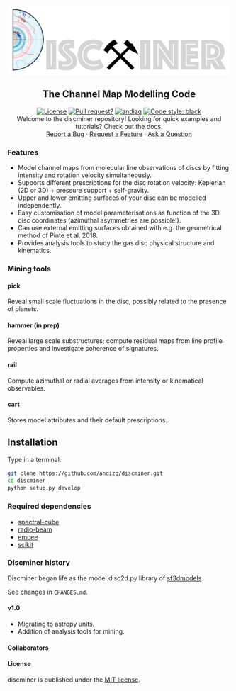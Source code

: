 <p align="center">
<img src="https://raw.githubusercontent.com/andizq/andizq.github.io/master/discminer/discminer_logo.jpeg" width="500" height="" ></p>

<h2 align="center">The Channel Map Modelling Code</h2>

<div align="center">
<a href="https://github.com/andizq/discminer/blob/main/LICENSE"><img alt="License" src="https://img.shields.io/badge/license-MIT-FEE440.svg?style=for-the-badge"></a>
<a href="https://github.com/andizq/discminer/pulls"><img alt="Pull request?" src="https://img.shields.io/badge/Become%20a-miner%20%e2%9a%92-00BBF9.svg?style=for-the-badge"></a>
<a href="https://github.com/andizq"><img alt="andizq" src="https://img.shields.io/badge/with%20%e2%99%a1%20by-andizq-ff1414.svg?style=for-the-badge"></a>
<a href="https://github.com/psf/black"><img alt="Code style: black" src="https://img.shields.io/badge/code%20style-black-000000.svg?style=for-the-badge"></a>
</div>


<div align="center">
  Welcome to the discminer repository! Looking for quick examples and tutorials? Check out the docs.
  <br />
  <a href="https://github.com/andizq/discminer/issues/new?assignees=&labels=bug&title=bug%3A+">Report a Bug</a>
  ·
  <a href="https://github.com/andizq/discminer/issues/new?assignees=&labels=enhancement&title=feature%3A+">Request a Feature</a>
  ·
  <a href="https://github.com/andizq/discminer/issues/new?assignees=&labels=question&title=question%3A+">Ask a Question</a>
</div>


### Features

- Model channel maps from molecular line observations of discs by fitting intensity and rotation velocity simultaneously.
- Supports different prescriptions for the disc rotation velocity: Keplerian (2D or 3D) + pressure support + self-gravity.   
- Upper and lower emitting surfaces of your disc can be modelled independently.
- Easy customisation of model parameterisations as function of the 3D disc coordinates (azimuthal asymmetries are possible!).
- Can use external emitting surfaces obtained with e.g. the geometrical method of Pinte et al. 2018.
- Provides analysis tools to study the gas disc physical structure and kinematics.


### Mining tools

#### pick

Reveal small scale fluctuations in the disc, possibly related to the presence of planets.

#### hammer (in prep)

Reveal large scale substructures; compute residual maps from line profile properties and investigate coherence of signatures.

#### rail

Compute azimuthal or radial averages from intensity or kinematical observables.

#### cart

Stores model attributes and their default prescriptions.

## Installation

Type in a terminal:

```bash
git clone https://github.com/andizq/discminer.git
cd discminer
python setup.py develop
```

### Required dependencies

- [spectral-cube](https://spectral-cube.readthedocs.io/en/latest/installing.html)
- [radio-beam](https://radio-beam.readthedocs.io/en/latest/install.html)
- [emcee](https://emcee.readthedocs.io/en/stable/user/install/)
- [scikit](https://scikit-image.org/docs/stable/install.html#install-via-pip)

### Discminer history

Discminer began life as the model.disc2d.py library of [sf3dmodels](https://github.com/andizq/sf3dmodels).

See changes in `CHANGES.md`.

#### v1.0

- Migrating to astropy units.
- Addition of analysis tools for mining.

#### Collaborators

#### License

discminer is published under the [MIT license](https://github.com/andizq/discminer/blob/main/LICENSE).